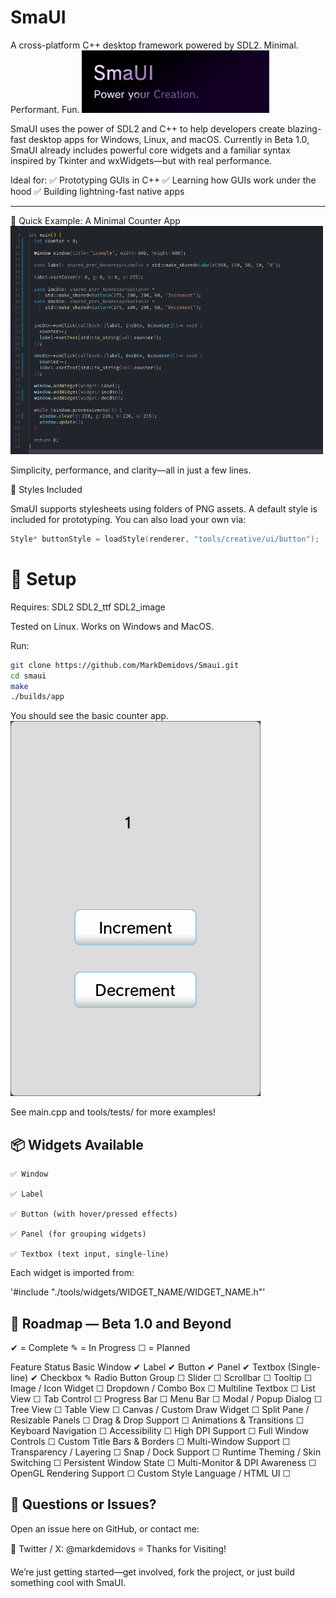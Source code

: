 # SmaUI
A cross-platform C++ desktop framework powered by SDL2.
Minimal. Performant. Fun.
<img src="./banner.png" width="300px">

SmaUI uses the power of SDL2 and C++ to help developers create blazing-fast desktop apps for Windows, Linux, and macOS. Currently in Beta 1.0, SmaUI already includes powerful core widgets and a familiar syntax inspired by Tkinter and wxWidgets—but with real performance.

Ideal for:
✅ Prototyping GUIs in C++
✅ Learning how GUIs work under the hood
✅ Building lightning-fast native apps
<hr>
🧪 Quick Example: A Minimal Counter App

<img src="./example.png" width="500px">

Simplicity, performance, and clarity—all in just a few lines.

🎨 Styles Included

SmaUI supports stylesheets using folders of PNG assets. A default style is included for prototyping. You can also load your own via:

```C++
Style* buttonStyle = loadStyle(renderer, "tools/creative/ui/button");
```

# 🔧 Setup

Requires:
    SDL2
    SDL2_ttf
    SDL2_image

Tested on Linux. Works on Windows and MacOS.

Run:
```bash
git clone https://github.com/MarkDemidovs/Smaui.git
cd smaui
make
./builds/app
```

You should see the basic counter app.
<img src="./counter.png" width="400px">

See main.cpp and tools/tests/ for more examples!
## 📦 Widgets Available

    ✅ Window

    ✅ Label

    ✅ Button (with hover/pressed effects)

    ✅ Panel (for grouping widgets)

    ✅ Textbox (text input, single-line)

Each widget is imported from:

'#include "./tools/widgets/WIDGET_NAME/WIDGET_NAME.h"'

## 🚧 Roadmap — Beta 1.0 and Beyond

✔ = Complete   ✎ = In Progress   ☐ = Planned

Feature	Status
Basic Window	✔
Label	✔
Button	✔
Panel	✔
Textbox (Single-line)	✔
Checkbox	✎
Radio Button Group	☐
Slider	☐
Scrollbar	☐
Tooltip	☐
Image / Icon Widget	☐
Dropdown / Combo Box	☐
Multiline Textbox	☐
List View	☐
Tab Control	☐
Progress Bar	☐
Menu Bar	☐
Modal / Popup Dialog	☐
Tree View	☐
Table View	☐
Canvas / Custom Draw Widget	☐
Split Pane / Resizable Panels	☐
Drag & Drop Support	☐
Animations & Transitions	☐
Keyboard Navigation	☐
Accessibility	☐
High DPI Support	☐
Full Window Controls	☐
Custom Title Bars & Borders	☐
Multi-Window Support	☐
Transparency / Layering	☐
Snap / Dock Support	☐
Runtime Theming / Skin Switching	☐
Persistent Window State	☐
Multi-Monitor & DPI Awareness	☐
OpenGL Rendering Support	☐
Custom Style Language / HTML UI	☐

## 💬 Questions or Issues?

Open an issue here on GitHub, or contact me:

📨 Twitter / X: @markdemidovs
⭐️ Thanks for Visiting!

We’re just getting started—get involved, fork the project, or just build something cool with SmaUI.